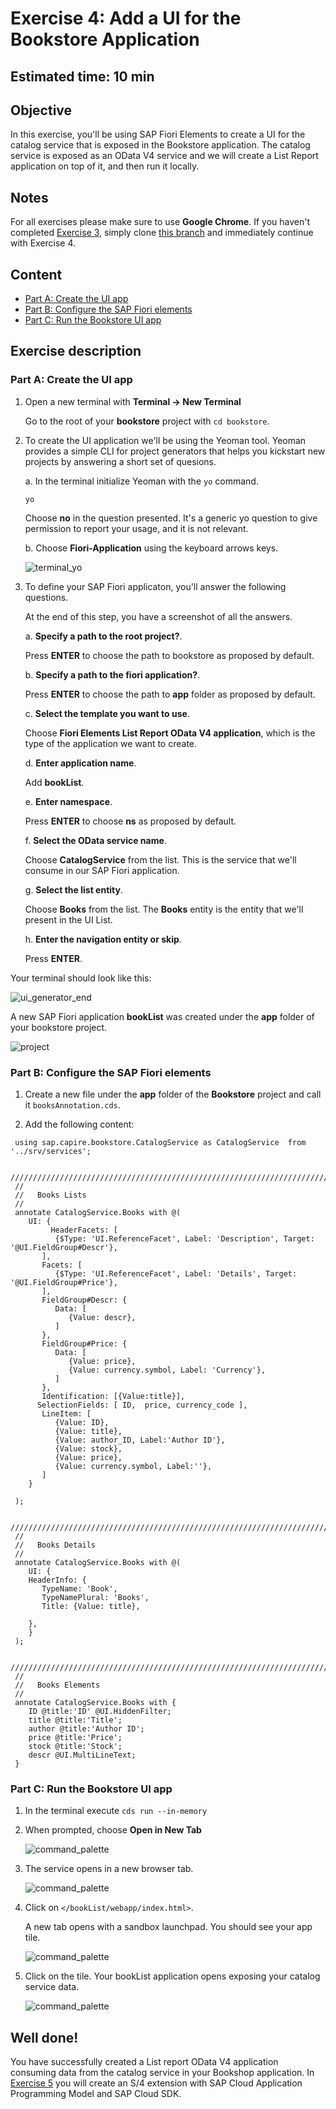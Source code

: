# Exercise 4: Add a UI for the Bookstore Application

## Estimated time: 10 min

## Objective

In this exercise, you'll be using SAP Fiori Elements to create a UI for the catalog service that is exposed in the Bookstore application. The catalog service is exposed as an OData V4 service and we will create a List Report application on top of it, and then run it locally.

## Notes

For all exercises please make sure to use **Google Chrome**. If you haven't completed [Exercise 3](../exercise03/README.md), simply clone [this branch](https://github.com/SAP-samples/cloud-cap-samples/tree/CAA265-node-ex3-final) and immediately continue with Exercise 4.

## Content

- [Part A:  Create the UI app](./README.md#part-a-create-the-ui-app)
- [Part B: Configure the SAP Fiori elements](./README.md#part-b-configure-the-SAP-Fiori-elements)
- [Part C: Run the Bookstore UI app](./README.md#part-c-run-the-Bookstore-UI-app)

## Exercise description

### Part A: Create the UI app

1. Open a new terminal with **Terminal -> New Terminal**  

   Go to the root of your **bookstore** project with `cd bookstore`.
   
2. To create the UI application we'll be using the Yeoman tool. Yeoman provides a simple CLI for project generators that helps you kickstart new projects by answering a short set of quesions.

   a. In the terminal initialize Yeoman with the `yo` command.
 
      ```
      yo
      ```
      
     Choose **no** in the question presented. It's a generic yo question to give permission to report your usage, and it is not relevant.  
   
   b. Choose **Fiori-Application** using the keyboard arrows keys.

      ![terminal_yo](./resources/terminal_yo.png)

3.	To define your SAP Fiori applicaton, you'll answer the following questions.

     At the end of this step, you have a screenshot of all the answers. 
   
      a. **Specify a path to the root project?**. 
      
      Press **ENTER** to choose the path to bookstore as proposed by default. 
           
      b. **Specify a path to the fiori application?**. 
      
      Press **ENTER** to choose the path to **app** folder as proposed by default.
        
      c. **Select the template you want to use**. 

      Choose **Fiori Elements List Report OData V4 application**, which is the type of the application we want to create.

      d. **Enter application name**. 

      Add **bookList**.    

      e. **Enter namespace**. 

      Press **ENTER** to choose **ns** as proposed by default.

      f. **Select the OData service name**. 

      Choose **CatalogService** from the list. This is the service that we'll consume in our SAP Fiori application.

      g. **Select the list entity**. 

      Choose **Books** from the list. The **Books** entity is the entity that we'll present in the UI List.

      h. **Enter the navigation entity or skip**. 

      Press **ENTER**.
      
   Your terminal should look like this:
      
   ![ui_generator_end](./resources/ui_generator_end.png)
  
   A new SAP Fiori application **bookList** was created under the **app** folder of your bookstore project.
      
   ![project](./resources/project.png)
   
### Part B: Configure the SAP Fiori elements
  
1. Create a new file under the **app** folder of the **Bookstore** project and call it `booksAnnotation.cds`.

2. Add the following content:
   
  ```
   using sap.capire.bookstore.CatalogService as CatalogService  from '../srv/services';

   ////////////////////////////////////////////////////////////////////////////
   //
   //	Books Lists
   //
   annotate CatalogService.Books with @(
      UI: {
           HeaderFacets: [
            {$Type: 'UI.ReferenceFacet', Label: 'Description', Target: '@UI.FieldGroup#Descr'},
         ],
         Facets: [
            {$Type: 'UI.ReferenceFacet', Label: 'Details', Target: '@UI.FieldGroup#Price'},
         ],
         FieldGroup#Descr: {
            Data: [
               {Value: descr},
            ]
         },
         FieldGroup#Price: {
            Data: [
               {Value: price},
               {Value: currency.symbol, Label: 'Currency'},
            ]
         },
         Identification: [{Value:title}],
        SelectionFields: [ ID,  price, currency_code ],
         LineItem: [
            {Value: ID},
            {Value: title},
            {Value: author_ID, Label:'Author ID'},
            {Value: stock},
            {Value: price},
            {Value: currency.symbol, Label:''},
         ]
      }

   );

   ////////////////////////////////////////////////////////////////////////////
   //
   //	Books Details
   //
   annotate CatalogService.Books with @(
      UI: {
      HeaderInfo: {
         TypeName: 'Book',
         TypeNamePlural: 'Books',
         Title: {Value: title},

      },
      }
   );

   ////////////////////////////////////////////////////////////////////////////
   //
   //	Books Elements
   //
   annotate CatalogService.Books with {
      ID @title:'ID' @UI.HiddenFilter;
      title @title:'Title';
      author @title:'Author ID';
      price @title:'Price';
      stock @title:'Stock';
      descr @UI.MultiLineText;
   }

   ```
      
### Part C: Run the Bookstore UI app

1. In the terminal execute `cds run --in-memory`
      
2. When prompted, choose **Open in New Tab**

   ![command_palette](./resources/port.png)
         
3. The service opens in a new browser tab.
      
   ![command_palette](./resources/index.png)
         
4. Click on `</bookList/webapp/index.html>`. 

   A new tab opens with a sandbox launchpad. You should see your app tile.

   ![command_palette](./resources/sandbox.png)
         
5. Click on the tile. Your bookList application opens exposing your catalog service data.

   ![command_palette](./resources/app.png)

## Well done!
   
You have successfully created a List report OData V4 application consuming data from the catalog service in your Bookshop application. In [Exercise 5](../exercise05/README.md) you will create an S/4 extension with SAP Cloud Application Programming Model and SAP Cloud SDK.
